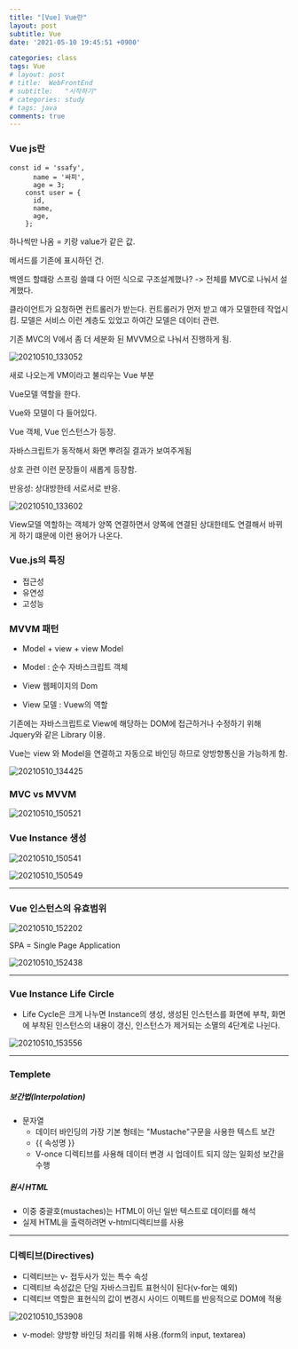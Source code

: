 ```yaml
---
title: "[Vue] Vue란"
layout: post
subtitle: Vue
date: '2021-05-10 19:45:51 +0900'

categories: class
tags: Vue
# layout: post
# title:  WebFrontEnd
# subtitle:   "시작하기"
# categories: study
# tags: java
comments: true
---
```


### Vue js란

```
const id = 'ssafy',
      name = '싸피',
      age = 3;
    const user = {
      id,
      name,
      age,
    };
```

하나씩만 나옴 = 키랑 value가 같은 값.


메서드를 기존에 표시하던 건.


백엔드 할떄랑 스프링 쓸떄 다 어떤 식으로 구조설계했나?
-> 전체를 MVC로 나눠서 설계했다.

클라이언트가 요청하면 컨트롤러가 받는다.
컨트롤러가 먼저 받고 얘가 모델한테 작업시킴.
모델은 서비스 이런 계층도 있었고 하여간 모델은 데이터 관련.

기존 MVC의 V에서 좀 더 세분화 된 MVVM으로 나눠서 진행하게 됨.

![20210510_133052](/assets/20210510_133052.png)



새로 나오는게 VM이라고 불리우는 Vue 부분

Vue모델 역할을 한다.

Vue와 모델이 다 들어있다.

Vue 객체, Vue 인스턴스가 등장.

자바스크립트가 동작해서 화면 뿌려질 결과가 보여주게됨


상호 관련 이런 문장들이 새롭게 등장함.

반응성: 상대방한테 서로서로 반응.

![20210510_133602](/assets/20210510_133602.png)

View모델 역할하는 객체가 양쪽 연결하면서 양쪽에 연결된 상대한테도 연결해서 바뀌게 하기 떄문에 이런 용어가 나온다.


### Vue.js의 특징

- 접근성
- 유연성
- 고성능

### MVVM 패턴

- Model + view + view Model

- Model : 순수 자바스크립트 객체
- View 웹페이지의 Dom
- View 모델 : Vuew의 역할

기존에는 자바스크립트로 View에 해당하는 DOM에 접근하거나 수정하기 위해 Jquery와 같은 Library 이용.

Vue는 view 와 Model을 연결하고 자동으로 바인딩 하므로 양방향통신을 가능하게 함.



![20210510_134425](/assets/20210510_134425.png)


### MVC vs MVVM
![20210510_150521](/assets/20210510_150521.png)

### Vue Instance 생성

![20210510_150541](/assets/20210510_150541.png)

![20210510_150549](/assets/20210510_150549.png)


----

### Vue 인스턴스의 유효범위

![20210510_152202](/assets/20210510_152202.png)

SPA = Single Page Application

![20210510_152438](/assets/20210510_152438.png)


------


### Vue Instance Life Circle

- Life Cycle은 크게 나누면 Instance의 생성, 생성된 인스턴스를 화면에 부착, 화면에 부착된 인스턴스의 내용이 갱신, 인스턴스가 제거되는 소멸의 4단계로 나뉜다.

![20210510_153556](/assets/20210510_153556.png)


--------


### Templete

##### 보간법(Interpolation)

- 문자열
  - 데이터 바인딩의 가장 기본 형테는 "Mustache"구문을 사용한 텍스트 보간
  - {{ 속성명 }}
  - V-once 디렉티브를 사용해 데이터 변경 시 업데이트 되지 않는 일회성 보간을 수행


##### 원시 HTML
- 이중 중괄호(mustaches)는 HTML이 아닌 일반 텍스트로 데이터를 해석
- 실제 HTML을 출력하려면 v-html디렉티브를 사용


--------

### 디렉티브(Directives)
- 디렉티브는 v- 접두사가 있는 특수 속성
- 디렉티브 속성값은 단일 자바스크립트 표현식이 된다(v-for는 예외)
- 디렉티브 역할은 표현식의 값이 변경시 사이드 이펙트를 반응적으로 DOM에 적용

![20210510_153908](/assets/20210510_153908.png)


- v-model: 양방향 바인딩 처리를 위해 사용.(form의 input, textarea)
